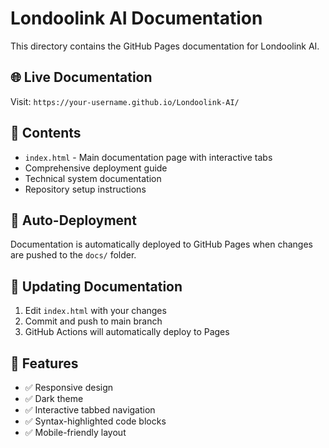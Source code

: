 # Londoolink AI Documentation

This directory contains the GitHub Pages documentation for Londoolink AI.

## 🌐 Live Documentation

Visit: `https://your-username.github.io/Londoolink-AI/`

## 📁 Contents

- `index.html` - Main documentation page with interactive tabs
- Comprehensive deployment guide
- Technical system documentation  
- Repository setup instructions

## 🚀 Auto-Deployment

Documentation is automatically deployed to GitHub Pages when changes are pushed to the `docs/` folder.

## 📝 Updating Documentation

1. Edit `index.html` with your changes
2. Commit and push to main branch
3. GitHub Actions will automatically deploy to Pages

## 🎨 Features

- ✅ Responsive design
- ✅ Dark theme
- ✅ Interactive tabbed navigation
- ✅ Syntax-highlighted code blocks
- ✅ Mobile-friendly layout

